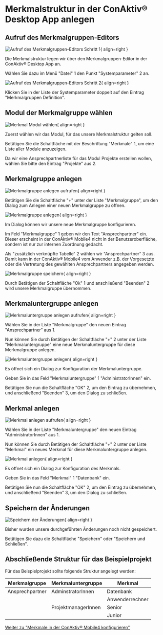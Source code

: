 # Merkmalstruktur in der ConAktiv® Desktop App anlegen


## Aufruf des Merkmalgruppen-Editors

![Aufruf des Merkmalgruppen-Editors Schritt 1](./aufruf-merkmalgruppen_1.png#small){ align=right }

Die Merkmalstruktur legen wir über den Merkmalgruppen-Editor in der ConAktiv® Desktop App an.

Wählen Sie dazu im Menü "Datei" <span class="number">1</span> den Punkt "Systemparameter" <span class="number">2</span> an.

<div class="clear"></div>

![Aufruf des Merkmalgruppen-Editors Schritt 2](./aufruf-merkmalgruppen_2.png#small){ align=right }

Klicken Sie in der Liste der Systemparameter doppelt auf den Eintrag "Merkmalgruppen Definition".

<div class="clear"></div>


## Modul der Merkmalgruppe wählen

![Merkmal Modul wählen](./merkmal-modul-waehlen.png#small){ align=right }

Zuerst wählen wir das Modul, für das unsere Merkmalstruktur gelten soll.

Betätigen Sie die Schaltfläche mit der Beschriftung "Merkmale" <span class="number">1</span>, um eine Liste aller Module anzuzeigen.

Da wir eine Ansprechpartnerliste für das Modul Projekte erstellen wollen, wählen Sie bitte den Eintrag "Projekte" aus <span class="number">2</span>.

<div class="clear"></div>


## Merkmalgruppe anlegen

![Merkmalgruppe anlegen aufrufen](./merkmalgruppe-anlegen-aufrufen.png#small){ align=right }

Betätigen Sie die Schaltfläche "+" unter der Liste "Merkmalgruppe", um den Dialog zum Anlegen einer neuen Merkmalgruppe zu öffnen.

<div class="clear"></div>

![Merkmalgruppe anlegen](./merkmalgruppe-anlegen.png#small){ align=right }

Im Dialog können wir unsere neue Merkmalgruppe konfigurieren.

Im Feld "Merkmalgruppe" <span class="number">1</span> geben wir den Text "Ansprechpartner" ein. Dieser erscheint in der ConAktiv® Mobile4 nicht in der Benutzeroberfläche, sondern ist nur zur internen Zuordnung gedacht.

Als "zusätzlich verknüpfte Tabelle" <span class="number">2</span> wählen wir "Ansprechpartner" <span class="number">3</span> aus. Damit kann in der ConAktiv® Mobile4 vom Anwender z.B. der Vorgesetzte oder die Vertretung des gewählten Ansprechpartners angegeben werden.

<div class="clear"></div>

![Merkmalgruppe speichern](./merkmalgruppe-speichern.png#small){ align=right }

Durch Betätigen der Schaltfläche "Ok" <span class="number">1</span> und anschließend "Beenden" <span class="number">2</span> wird unsere Merkmalgruppe übernommen.

<div class="clear"></div>


## Merkmaluntergruppe anlegen

![Merkmaluntergruppe anlegen aufrufen](./merkmaluntergruppe-anlegen-aufrufen.png#small){ align=right }

Wählen Sie in der Liste "Merkmalgruppe" den neuen Eintrag "Ansprechpartner" aus <span class="number">1</span>.

Nun können Sie durch Betätigen der Schaltfläche "+" <span class="number">2</span> unter der Liste "Merkmaluntergruppe" eine neue Merkmaluntergruppe für diese Merkmalgruppe anlegen.

<div class="clear"></div>

![Merkmaluntergruppe anlegen](./merkmaluntergruppe-anlegen.png#small){ align=right }

Es öffnet sich ein Dialog zur Konfiguration der Merkmaluntergruppe.

Geben Sie in das Feld "Merkmaluntergruppe" <span class="number">1</span> "AdministratorInnen" ein.

Betätigen Sie nun die Schaltfläche "OK" <span class="number">2</span>, um den Eintrag zu übernehmen, und anschließend "Beenden" <span class="number">3</span>, um den Dialog zu schließen.

<div class="clear"></div>


## Merkmal anlegen

![Merkmal anlegen aufrufen](./merkmal-anlegen-aufrufen.png#small){ align=right }

Wählen Sie in der Liste "Merkmaluntergruppe" den neuen Eintrag "AdministratorInnen" aus <span class="number">1</span>.

Nun können Sie durch Betätigen der Schaltfläche "+" <span class="number">2</span> unter der Liste "Merkmal" ein neues Merkmal für diese Merkmaluntergruppe anlegen.

<div class="clear"></div>

![Merkmal anlegen](./merkmal-anlegen.png#small){ align=right }

Es öffnet sich ein Dialog zur Konfiguration des Merkmals.

Geben Sie in das Feld "Merkmal" <span class="number">1</span> "Datenbank" ein.

Betätigen Sie nun die Schaltfläche "OK" <span class="number">2</span>, um den Eintrag zu übernehmen, und anschließend "Beenden" <span class="number">3</span>, um den Dialog zu schließen.

<div class="clear"></div>


## Speichern der Änderungen

![Speichern der Änderungen](./speichern.png#small){ align=right }

Bisher wurden unsere durchgeführten Änderungen noch nicht gespeichert.

Betätigen Sie dazu die Schaltfläche "Speichern" oder "Speichern und Schließen".

<div class="clear"></div>


## Abschließende Struktur für das Beispielprojekt

Für das Beispielprojekt sollte folgende Struktur angelegt werden:

| Merkmalgruppe   | Merkmaluntergruppe  | Merkmal         |
| --------------- | ------------------- | --------------- |
| Ansprechpartner | AdminstratorInnen   | Datenbank       |
|                 |                     | Anwenderrechner |
|                 | ProjektmanagerInnen | Senior          |
|                 |                     | Junior          |

[Weiter zu "Merkmale in der ConAktiv® Mobile4 konfigurieren"](../merkmale-in-mobile4-konfigurieren/index.md)
